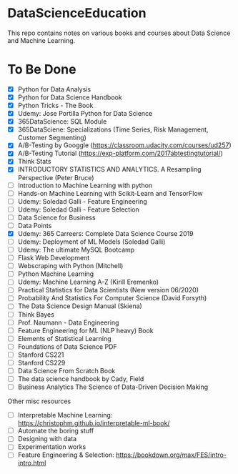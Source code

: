 # DataScienceEducation
This repo contains notes on various books and courses about Data Science and Machine Learning.

# To Be Done
- [X] Python for Data Analysis
- [X] Python for Data Science Handbook
- [X] Python Tricks - The Book
- [X] Udemy: Jose Portilla Python for Data Science
- [X] 365DataScience: SQL Module
- [X] 365DataSciene: Specializations (Time Series, Risk Management, Customer Segmenting)
- [X] A/B-Testing by Googgle (https://classroom.udacity.com/courses/ud257)
- [X] A/B-Testing Tutorial (https://exp-platform.com/2017abtestingtutorial/)
- [X] Think Stats
- [X] INTRODUCTORY STATISTICS AND ANALYTICS. A Resampling Perspective (Peter Bruce)
- [ ] Introduction to Machine Learning with python
- [ ] Hands-on Machine Learning with Scikit-Learn and TensorFlow
- [ ] Udemy: Soledad Galli - Feature Engineering
- [ ] Udemy: Soledad Galli - Feature Selection
- [ ] Data Science for Business
- [ ] Data Points
- [X] Udemy: 365 Carreers: Complete Data Science Course 2019
- [ ] Udemy: Deployment of ML Models (Soledad Galli)
- [ ] Udemy: The ultimate MySQL Bootcamp
- [ ] Flask Web Development
- [ ] Webscraping with Python (Mitchell)
- [ ] Python Machine Learning
- [ ] Udemy: Machine Learning A-Z (Kirill Eremenko)
- [ ] Practical Statistics for Data Scientists (New version 06/2020)
- [ ] Probability And Statistics For Computer Science (David Forsyth)
- [ ] The Data Science Design Manual (Skiena)
- [ ] Think Bayes
- [ ] Prof. Naumann - Data Engineering
- [ ] Feature Engineering for ML (NLP heavy) Book
- [ ] Elements of Statistical Learning
- [ ] Foundations of Data Science PDF
- [ ] Stanford CS221
- [ ] Stanford CS229
- [ ] Data Science From Scratch Book
- [ ] The data science handbook by Cady, Field
- [ ] Business Analytics The Science of Data-Driven Decision Making

Other misc resources
- [ ] Interpretable Machine Learning: https://christophm.github.io/interpretable-ml-book/
- [ ] Automate the boring stuff
- [ ] Designing with data
- [ ] Experimentation works
- [ ] Feature Engineering & Selection: https://bookdown.org/max/FES/intro-intro.html
